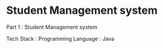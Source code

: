 
# Student Management system

Part 1 : Student Management system




Tech Stack :
Programming Language : Java

